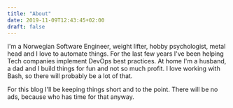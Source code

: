 ```yaml
---
title: "About"
date: 2019-11-09T12:43:45+02:00
draft: false
---
```


I'm a Norwegian Software Engineer, weight lifter, hobby psychologist, metal head
and I love to automate things. For the last few years I've been helping Tech
companies implement DevOps best practices. At home I'm a husband, a dad and I
build things for fun and not so much profit. I love working with Bash, so there
will probably be a lot of that.

For this blog I'll be keeping things short and to the point. There will be no
ads, because who has time for that anyway.
